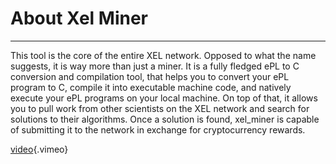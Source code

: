 <!-- TITLE: Xel Miner About -->
<!-- SUBTITLE: A quick summary of Xel Miner About -->

# About Xel Miner
-----

This tool is the core of the entire XEL network. Opposed to what the name suggests, it is way more than just a miner. It is a fully fledged ePL to C conversion and compilation tool, that helps you to convert your ePL program to C, compile it into executable machine code, and natively execute your ePL programs on your local machine. On top of that, it allows you to pull work from other scientists on the XEL network and search for solutions to their algorithms. Once a solution is found, xel_miner is capable of submitting it to the network in exchange for cryptocurrency rewards.

[video](https://vimeo.com/274059318){.vimeo}
